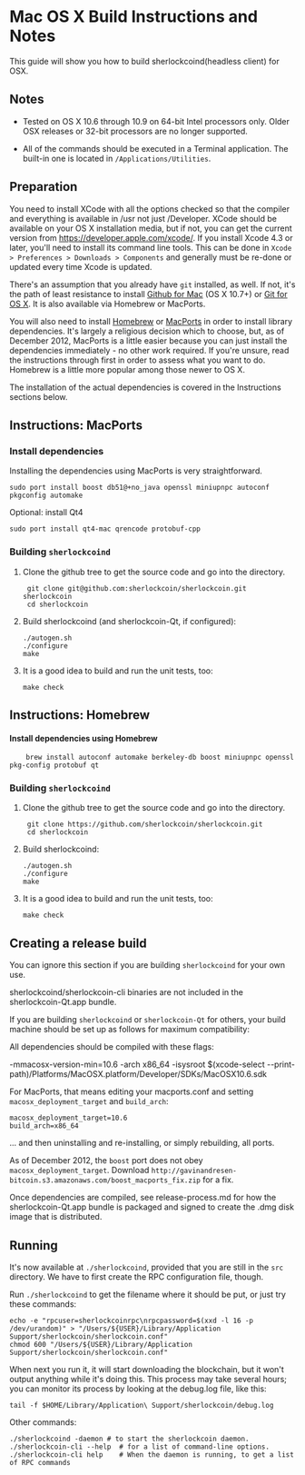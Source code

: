 Mac OS X Build Instructions and Notes
====================================
This guide will show you how to build sherlockcoind(headless client) for OSX.

Notes
-----

* Tested on OS X 10.6 through 10.9 on 64-bit Intel processors only.
Older OSX releases or 32-bit processors are no longer supported.

* All of the commands should be executed in a Terminal application. The
built-in one is located in `/Applications/Utilities`.

Preparation
-----------

You need to install XCode with all the options checked so that the compiler
and everything is available in /usr not just /Developer. XCode should be
available on your OS X installation media, but if not, you can get the
current version from https://developer.apple.com/xcode/. If you install
Xcode 4.3 or later, you'll need to install its command line tools. This can
be done in `Xcode > Preferences > Downloads > Components` and generally must
be re-done or updated every time Xcode is updated.

There's an assumption that you already have `git` installed, as well. If
not, it's the path of least resistance to install [Github for Mac](https://mac.github.com/)
(OS X 10.7+) or
[Git for OS X](https://code.google.com/p/git-osx-installer/). It is also
available via Homebrew or MacPorts.

You will also need to install [Homebrew](http://brew.sh)
or [MacPorts](https://www.macports.org/) in order to install library
dependencies. It's largely a religious decision which to choose, but, as of
December 2012, MacPorts is a little easier because you can just install the
dependencies immediately - no other work required. If you're unsure, read
the instructions through first in order to assess what you want to do.
Homebrew is a little more popular among those newer to OS X.

The installation of the actual dependencies is covered in the Instructions
sections below.

Instructions: MacPorts
----------------------

### Install dependencies

Installing the dependencies using MacPorts is very straightforward.

    sudo port install boost db51@+no_java openssl miniupnpc autoconf pkgconfig automake

Optional: install Qt4

    sudo port install qt4-mac qrencode protobuf-cpp

### Building `sherlockcoind`

1. Clone the github tree to get the source code and go into the directory.

        git clone git@github.com:sherlockcoin/sherlockcoin.git sherlockcoin
        cd sherlockcoin

2.  Build sherlockcoind (and sherlockcoin-Qt, if configured):

        ./autogen.sh
        ./configure
        make

3.  It is a good idea to build and run the unit tests, too:

        make check

Instructions: Homebrew
----------------------

#### Install dependencies using Homebrew

        brew install autoconf automake berkeley-db boost miniupnpc openssl pkg-config protobuf qt

### Building `sherlockcoind`

1. Clone the github tree to get the source code and go into the directory.

        git clone https://github.com/sherlockcoin/sherlockcoin.git
        cd sherlockcoin

2.  Build sherlockcoind:

        ./autogen.sh
        ./configure
        make

3.  It is a good idea to build and run the unit tests, too:

        make check

Creating a release build
------------------------
You can ignore this section if you are building `sherlockcoind` for your own use.

sherlockcoind/sherlockcoin-cli binaries are not included in the sherlockcoin-Qt.app bundle.

If you are building `sherlockcoind` or `sherlockcoin-Qt` for others, your build machine should be set up
as follows for maximum compatibility:

All dependencies should be compiled with these flags:

 -mmacosx-version-min=10.6
 -arch x86_64
 -isysroot $(xcode-select --print-path)/Platforms/MacOSX.platform/Developer/SDKs/MacOSX10.6.sdk

For MacPorts, that means editing your macports.conf and setting
`macosx_deployment_target` and `build_arch`:

    macosx_deployment_target=10.6
    build_arch=x86_64

... and then uninstalling and re-installing, or simply rebuilding, all ports.

As of December 2012, the `boost` port does not obey `macosx_deployment_target`.
Download `http://gavinandresen-bitcoin.s3.amazonaws.com/boost_macports_fix.zip`
for a fix.

Once dependencies are compiled, see release-process.md for how the sherlockcoin-Qt.app
bundle is packaged and signed to create the .dmg disk image that is distributed.

Running
-------

It's now available at `./sherlockcoind`, provided that you are still in the `src`
directory. We have to first create the RPC configuration file, though.

Run `./sherlockcoind` to get the filename where it should be put, or just try these
commands:

    echo -e "rpcuser=sherlockcoinrpc\nrpcpassword=$(xxd -l 16 -p /dev/urandom)" > "/Users/${USER}/Library/Application Support/sherlockcoin/sherlockcoin.conf"
    chmod 600 "/Users/${USER}/Library/Application Support/sherlockcoin/sherlockcoin.conf"

When next you run it, it will start downloading the blockchain, but it won't
output anything while it's doing this. This process may take several hours;
you can monitor its process by looking at the debug.log file, like this:

    tail -f $HOME/Library/Application\ Support/sherlockcoin/debug.log

Other commands:

    ./sherlockcoind -daemon # to start the sherlockcoin daemon.
    ./sherlockcoin-cli --help  # for a list of command-line options.
    ./sherlockcoin-cli help    # When the daemon is running, to get a list of RPC commands
